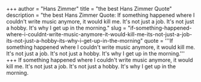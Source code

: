 +++
author = "Hans Zimmer"
title = "the best Hans Zimmer Quote"
description = "the best Hans Zimmer Quote: If something happened where I couldn't write music anymore, it would kill me. It's not just a job. It's not just a hobby. It's why I get up in the morning."
slug = "if-something-happened-where-i-couldnt-write-music-anymore-it-would-kill-me-its-not-just-a-job-its-not-just-a-hobby-its-why-i-get-up-in-the-morning"
quote = '''If something happened where I couldn't write music anymore, it would kill me. It's not just a job. It's not just a hobby. It's why I get up in the morning.'''
+++
If something happened where I couldn't write music anymore, it would kill me. It's not just a job. It's not just a hobby. It's why I get up in the morning.
